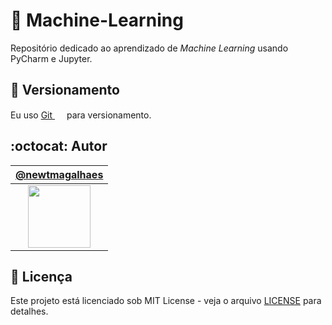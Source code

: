# :robot: Machine-Learning

Repositório dedicado ao aprendizado de _Machine Learning_ usando PyCharm e Jupyter.

## :pencil: Versionamento

Eu uso [Git <img src="https://raw.github.com/newtmagalhaes/Aprendendo-Linguagens/master/images/logos/git.svg?sanitize=true" width="15">](https://git-scm.com/) para versionamento.

## :octocat: Autor

|[@newtmagalhaes](https://github.com/newtmagalhaes)|
|:---:|
|[<img src="https://avatars1.githubusercontent.com/u/55257893?s=460&v=4" width="100">](https://github.com/newtmagalhaes)|

## :scroll: Licença

Este projeto está licenciado sob MIT License - veja o arquivo [LICENSE](LICENSE) para detalhes.
